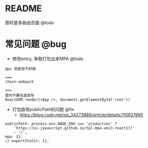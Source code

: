 # README

暂时是多路由页面 @todo

# 常见问题 @bug

- 修改entry, 争取打包出来MPA @todo

```
@ps 但感觉不好搞

===
chain-webpack

===
暂时不要在底部写
ReactDOM.render(<App />, document.getElementById('root'))
```

- 打包路径publicPath的问题 @fix
    - https://blog.csdn.net/qq_34273888/article/details/110621995

```
publicPath: process.env.NODE_ENV === 'production' ? 
    'https://ui-javascript.github.io/tpl-mpa-umi3-react17/' 
    : '/',
mpa: {},
// exportStatic: {},
```

